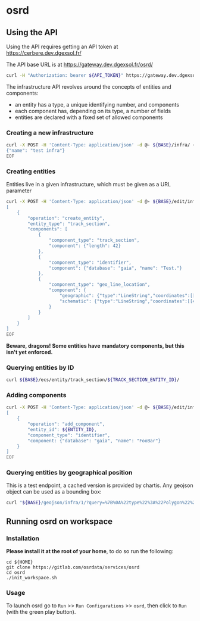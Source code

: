 # osrd

## Using the API

Using the API requires getting an API token at https://cerbere.dev.dgexsol.fr/

The API base URL is at https://gateway.dev.dgexsol.fr/osrd/

```sh
curl -H "Authorization: bearer ${API_TOKEN}" https://gateway.dev.dgexsol.fr/osrd/${ENDPOINT}
```

The infrastructure API revolves around the concepts of entities and components:

 - an entity has a type, a unique identifying number, and components
 - each component has, depending on its type, a number of fields
 - entities are declared with a fixed set of allowed components

### Creating a new infrastructure

```sh
curl -X POST -H 'Content-Type: application/json' -d @- ${BASE}/infra/ <<EOF
{"name": "test infra"}
EOF
```

### Creating entities

Entities live in a given infrastructure, which must be given as a URL parameter

```sh
curl -X POST -H 'Content-Type: application/json' -d @- ${BASE}/edit/infra/${INFRA_ID}/ <<EOF
[
    {
        "operation": "create_entity",
        "entity_type": "track_section",
        "components": [
            {
                "component_type": "track_section",
                "component": {"length": 42}
            },
            {
                "component_type": "identifier",
                "component": {"database": "gaia", "name": "Test."}
            },
            {
                "component_type": "geo_line_location",
                "component": {
                    "geographic": {"type":"LineString","coordinates":[[42, 42],[43, 42]]},
                    "schematic": {"type":"LineString","coordinates":[[42, 42],[43, 42]]}
                }
            }
        ]
    }
]
EOF
```

**Beware, dragons! Some entities have mandatory components, but this isn't yet enforced.**


### Querying entities by ID

```sh
curl ${BASE}/ecs/entity/track_section/${TRACK_SECTION_ENTITY_ID}/
```


### Adding components

```sh
curl -X POST -H 'Content-Type: application/json' -d @- ${BASE}/edit/infra/${INFRA_ID}/ <<EOF
[
    {
        "operation": "add_component",
        "entity_id": ${ENTITY_ID},
        "component_type": "identifier",
        "component: {"database": "gaia", "name": "FooBar"}
    }
]
EOF
```


### Querying entities by geographical position

This is a test endpoint, a cached version is provided by chartis. Any geojson object can be used as a bounding box:

```sh
curl "${BASE}/geojson/infra/1/?query=%7B%0A%22type%22%3A%22Polygon%22%2C%0A%22coordinates%22%3A%5B%0A%5B%0A%5B-27.303581%2C-48.458352%5D%2C%0A%5B106.373722%2C-48.458352%5D%2C%0A%5B106.373722%2C55.776573%5D%2C%0A%5B-27.303581%2C55.776573%5D%2C%0A%5B-27.303581%2C-48.458352%5D%0A%5D%0A%5D%0A%7D"
```

## Running osrd on workspace

### Installation

**Please install it at the root of your home**, to do so run the following:
```shell
cd ${HOME}
git clone https://gitlab.com/osrdata/services/osrd
cd osrd
./init_workspace.sh
```

### Usage

To launch osrd go to `Run` >> `Run Configurations` >> `osrd`, then click to `Run` (with the green play button).
